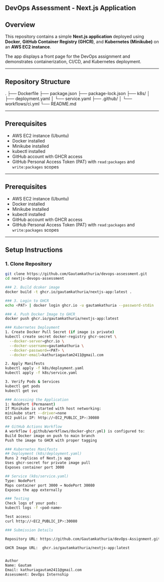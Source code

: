 ##                     DevOps Assessment - Next.js Application

## Overview
This repository contains a simple **Next.js application** deployed using **Docker**, **GitHub Container Registry (GHCR)**, and **Kubernetes (Minikube)** on an **AWS EC2 instance**.  

The app displays a front page for the DevOps assignment and demonstrates containerization, CI/CD, and Kubernetes deployment.

---

## Repository Structure
.
├── Dockerfile
├── package.json
├── package-lock.json
├── k8s/
│ ├── deployment.yaml
│ └── service.yaml
├── .github/
│ └── workflows/ci.yml
└── README.md


---

## Prerequisites

- AWS EC2 instance (Ubuntu)
- Docker installed
- Minikube installed
- kubectl installed
- GitHub account with GHCR access
- GitHub Personal Access Token (PAT) with `read:packages` and `write:packages` scopes

---
## Prerequisites

- AWS EC2 instance (Ubuntu)
- Docker installed
- Minikube installed
- kubectl installed
- GitHub account with GHCR access
- GitHub Personal Access Token (PAT) with `read:packages` and `write:packages` scopes
---


## Setup Instructions

### 1. Clone Repository

```bash
git clone https://github.com/Gautamkathuria/devops-assessment.git
cd nextjs-devops-assessment

### 2. Build dcoker image
docker build -t ghcr.io/gautamkathuria/nextjs-app:latest .

### 3. Login to GHCR
echo <PAT> | docker login ghcr.io -u gautamkathuria --password-stdin

### 4. Push Docker Image to GHCR
docker push ghcr.io/gautamkathuria/nextjs-app:latest

### Kubernetes Deployment
1. Create Docker Pull Secret (if image is private)
kubectl create secret docker-registry ghcr-secret \
  --docker-server=ghcr.io \
  --docker-username=gautamkathuria \
  --docker-password=<PAT> \
  --docker-email=kathuriagautam2411@gmail.com

2. Apply Manifests
kubectl apply -f k8s/deployment.yaml
kubectl apply -f k8s/service.yaml

3. Verify Pods & Services
kubectl get pods
kubectl get svc

### Accessing the Application
1: NodePort (Permanent)
If Minikube is started with host networking:
minikube start --driver=none
EC2 public IP: http://<EC2_PUBLIC_IP>:30080

## GitHub Actions Workflow
A workflow (.github/workflows/docker-ghcr.yml) is configured to:
Build Docker image on push to main branch
Push the image to GHCR with proper tagging

### Kubernetes Manifests
## Deployment (k8s/deployment.yaml)
Runs 2 replicas of Next.js app
Uses ghcr-secret for private image pull
Exposes container port 3000

## Service (k8s/service.yaml)
Type: NodePort
Maps container port 3000 → NodePort 30080
Exposes the app externally

### Testing
Check logs of your pods:
kubectl logs -f <pod-name>

Test access:
curl http://<EC2_PUBLIC_IP>:30080

### Submission Details

Repository URL: https://github.com/Gautamkathuria/devOps-Assignment.git

GHCR Image URL:  ghcr.io/gautamkathuria/nextjs-app:latest


Author
Name: Gautam 
Email: kathuriagautam2411@gmail.com
Assessment: DevOps Internship
